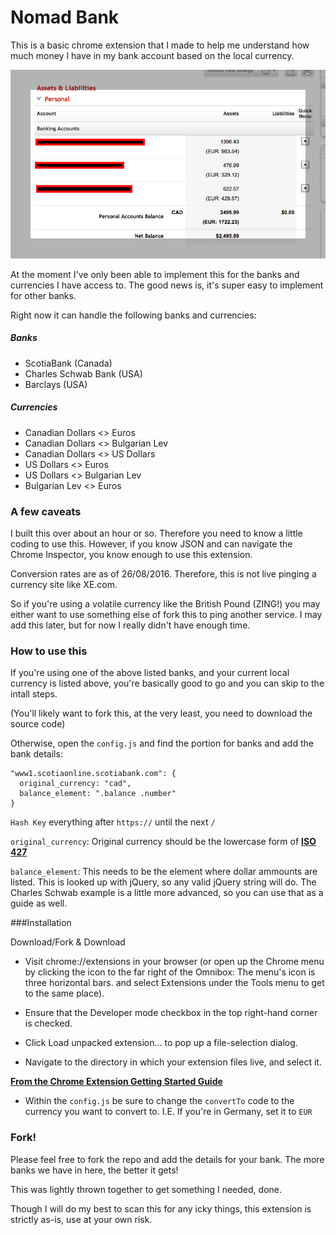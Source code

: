 # Nomad Bank

This is a basic chrome extension that I made to help me understand how much money I have in my bank account based on the local currency.

![Alt text](./conversionexample.png?raw=true "Conversion Example")

At the moment I've only been able to implement this for the banks and currencies I have access to. The good news is, it's super easy to implement for other banks.

Right now it can handle the following banks and currencies:

##### Banks
* ScotiaBank (Canada)
* Charles Schwab Bank (USA)
* Barclays (USA)

##### Currencies
* Canadian Dollars <> Euros
* Canadian Dollars <> Bulgarian Lev
* Canadian Dollars <> US Dollars
* US Dollars <> Euros
* US Dollars <> Bulgarian Lev
* Bulgarian Lev <> Euros

### A few caveats

I built this over about an hour or so. Therefore you need to know a little coding to use this. However, if you know JSON and can navigate the Chrome Inspector, you know enough to use this extension.

Conversion rates are as of 26/08/2016. Therefore, this is not live pinging a currency site like XE.com.

So if you're using a volatile currency like the British Pound (ZING!) you may either want to use something else of fork this to ping another service. I may add this later, but for now I really didn't have enough time.

### How to use this

If you're using one of the above listed banks, and your current local currency is listed above, you're basically good to go and you can skip to the intall steps.

(You'll likely want to fork this, at the very least, you need to download the source code)

Otherwise, open the `config.js` and find the portion for banks and add the bank details:

    "www1.scotiaonline.scotiabank.com": {
      original_currency: "cad",
      balance_element: ".balance .number"
    }

`Hash Key` everything after `https://` until the next `/`

`original_currency`: Original currency should be the lowercase form of **[ISO 427](https://en.wikipedia.org/wiki/ISO_4217#Active_codes)**

`balance_element`: This needs to be the element where dollar ammounts are listed. This is looked up with jQuery, so any valid jQuery string will do. The Charles Schwab example is a little more advanced, so you can use that as a guide as well.

###Installation

Download/Fork & Download

* Visit chrome://extensions in your browser (or open up the Chrome menu by clicking the icon to the far right of the Omnibox:  The menu's icon is three horizontal bars. and select Extensions under the Tools menu to get to the same place).

* Ensure that the Developer mode checkbox in the top right-hand corner is checked.

* Click Load unpacked extension… to pop up a file-selection dialog.

* Navigate to the directory in which your extension files live, and select it.


**[From the Chrome Extension Getting Started Guide](https://developer.chrome.com/extensions/getstarted)**

* Within the `config.js` be sure to change the `convertTo` code to the currency you want to convert to. I.E. If you're in Germany, set it to `EUR`


### Fork!

Please feel free to fork the repo and add the details for your bank. The more banks we have in here, the better it gets!

This was lightly thrown together to get something I needed, done.

Though I will do my best to scan this for any icky things, this extension is strictly as-is, use at your own risk.
